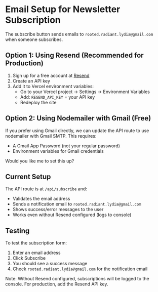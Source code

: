 # Email Setup for Newsletter Subscription

The subscribe button sends emails to `rooted.radiant.lydia@gmail.com` when someone subscribes.

## Option 1: Using Resend (Recommended for Production)

1. Sign up for a free account at [Resend](https://resend.com)
2. Create an API key
3. Add it to Vercel environment variables:
   - Go to your Vercel project → Settings → Environment Variables
   - Add: `RESEND_API_KEY` = your API key
   - Redeploy the site

## Option 2: Using Nodemailer with Gmail (Free)

If you prefer using Gmail directly, we can update the API route to use nodemailer with Gmail SMTP. This requires:
- A Gmail App Password (not your regular password)
- Environment variables for Gmail credentials

Would you like me to set this up?

## Current Setup

The API route is at `/api/subscribe` and:
- Validates the email address
- Sends a notification email to `rooted.radiant.lydia@gmail.com`
- Shows success/error messages to the user
- Works even without Resend configured (logs to console)

## Testing

To test the subscription form:
1. Enter an email address
2. Click Subscribe
3. You should see a success message
4. Check `rooted.radiant.lydia@gmail.com` for the notification email

Note: Without Resend configured, subscriptions will be logged to the console. For production, add the Resend API key.

